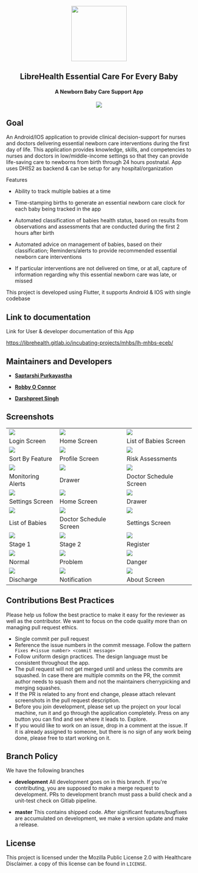 <div align="center">
<p align="center"><img src="assets/app_icon.png" width="150"></p>
<h2 align="center"><b>LibreHealth Essential Care For Every Baby</b></h2>
<h4 align="center">A Newborn Baby Care Support App</h4>
<p align="center"><a href="https://f-droid.org/en/packages/io.librehealth.mhbs.essential_care_for_every_baby/"><img src="https://f-droid.org/wiki/images/0/06/F-Droid-button_get-it-on.png"></a></p>
</div>

</div>

## Goal

An Android/IOS application to provide clinical decision-support for nurses and doctors delivering essential newborn care interventions during the first day of life. This application provides knowledge, skills, and competencies to nurses and doctors in low/middle-income settings so that they can provide life-saving care to newborns from birth through 24 hours postnatal. App uses DHIS2 as backend & can be setup for any hospital/organization

Features

- Ability to track multiple babies at a time

- Time-stamping births to generate an essential newborn care clock for each baby being tracked in the app

- Automated classification of babies health status, based on results from observations and assessments that are conducted during the first 2 hours after birth

- Automated advice on management of babies, based on their classification; Reminders/alerts to provide recommended essential newborn care interventions

- If particular interventions are not delivered on time, or at all, capture of information regarding why this essential newborn care was late, or missed

This project is developed using Flutter, it supports Android & IOS with single codebase

## Link to documentation

Link for User & developer documentation of this App

https://librehealth.gitlab.io/incubating-projects/mhbs/lh-mhbs-eceb/




## Maintainers and Developers

* [**Saptarshi Purkayastha**](https://gitlab.com/sunbiz)

* [**Robby O Connor**](https://gitlab.com/robbyoconnor)

* [**Darshpreet Singh**](https://gitlab.com/Darshpreet2000)


## Screenshots

|   |  | |
| ------ | ------ | ------ |
|<img src="/screenshots/Login.png"  align="top"> |  <img src="/screenshots/Home.png" align="top">| <img src="/screenshots/List_of_Babies.png" align="top"> |
| Login Screen  |Home Screen  |List of Babies Screen
| <img src="/screenshots/sortby.png" align="top">| <img src="/screenshots/Profile.png" align="top">|<img src="/screenshots/risk_assessments.png" align="top">|
|Sort By Feature  | Profile Screen | Risk Assessments|
| <img src="/screenshots/monitoring_alerts.png" align="top">| <img src="/screenshots/drawer.png" align="top">|<img src="/screenshots/doctor_schedule.png" align="top">|
|Monitoring Alerts  | Drawer  | Doctor Schedule Screen|
| <img src="/screenshots/settings.png" align="top">| <img src="/screenshots/home_dark.png" align="top">|<img src="/screenshots/drawer_dark.png" align="top">|
|Settings Screen | Home Screen | Drawer |
| <img src="/screenshots/list_of_babies_dark.png" align="top">| <img src="/screenshots/doctor_schedule_dark.png" align="top">|<img src="/screenshots/settings_dark.png" align="top">|
| List of Babies | Doctor Schedule Screen | Settings Screen |
| <img src="/screenshots/stage1.png" align="top">| <img src="/screenshots/stage2.png" align="top">|<img src="/screenshots/register.png" align="top">|
| Stage 1 | Stage 2 | Register |
| <img src="/screenshots/normal.png" align="top">| <img src="/screenshots/problem.png" align="top">|<img src="/screenshots/danger.png" align="top">|
| Normal | Problem | Danger |
| <img src="/screenshots/discharge.png" align="top">| <img src="/screenshots/notify.png" align="top">|<img src="/screenshots/about.png" align="top">|
| Discharge | Notification | About Screen |



## Contributions Best Practices

Please help us follow the best practice to make it easy for the reviewer as well as the contributor. We want to focus on the code quality more than on managing pull request ethics.

* Single commit per pull request
* Reference the issue numbers in the commit message. Follow the pattern ``` Fixes #<issue number> <commit message>```
* Follow uniform design practices. The design language must be consistent throughout the app.
* The pull request will not get merged until and unless the commits are squashed. In case there are multiple commits on the PR, the commit author needs to squash them and not the maintainers cherrypicking and merging squashes.
* If the PR is related to any front end change, please attach relevant screenshots in the pull request description.
* Before you join development, please set up the project on your local machine, run it and go through the application completely. Press on any button you can find and see where it leads to. Explore.
* If you would like to work on an issue, drop in a comment at the issue. If it is already assigned to someone, but there is no sign of any work being done, please free to start working on it.

## Branch Policy

We have the following branches

* **development**  All development goes on in this branch. If you're contributing, you are supposed to make a merge request to development. PRs to development branch must pass a build check and a unit-test check on Gitlab pipeline.

* **master** This contains shipped code. After significant features/bugfixes are accumulated on development, we make a version update and make a release.

## License

This project is licensed under the Mozilla Public License 2.0 with Healthcare Disclaimer. a copy of this license can be found in `LICENSE`.
